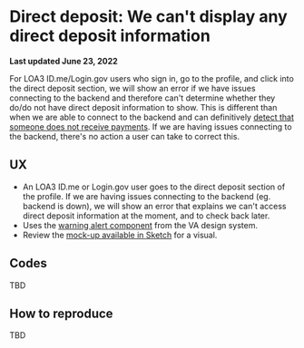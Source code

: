 # Direct deposit: We can't display any direct deposit information

**Last updated June 23, 2022**

For LOA3 ID.me/Login.gov users who sign in, go to the profile, and click into the direct deposit section, we will show an error if we have issues connecting to the backend and therefore can't determine whether they do/do not have direct deposit information to show. This is different than when we are able to connect to the backend and can definitively [detect that someone does not receive payments](https://github.com/department-of-veterans-affairs/va.gov-team/blob/master/products/identity-personalization/direct-deposit/use-cases/payments-not-detected.md). If we are having issues connecting to the backend, there's no action a user can take to correct this.

## UX
- An LOA3 ID.me or Login.gov user goes to the direct deposit section of the profile. If we are having issues connecting to the backend (eg. backend is down), we will show an error that explains we can't access direct deposit information at the moment, and to check back later.
- Uses the [warning alert component](https://design.va.gov/components/alert#warning-alert) from the VA design system.
- Review the [mock-up available in Sketch](https://www.sketch.com/s/1a920e73-1dcb-47c4-aae8-08656756c131/a/rbaOjaq) for a visual.

## Codes

TBD

## How to reproduce
TBD
